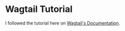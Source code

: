# Wagtail Tutorial
I followed the tutorial here on [Wagtail's Documentation](https://docs.wagtail.org/en/stable/getting_started/tutorial.html).


